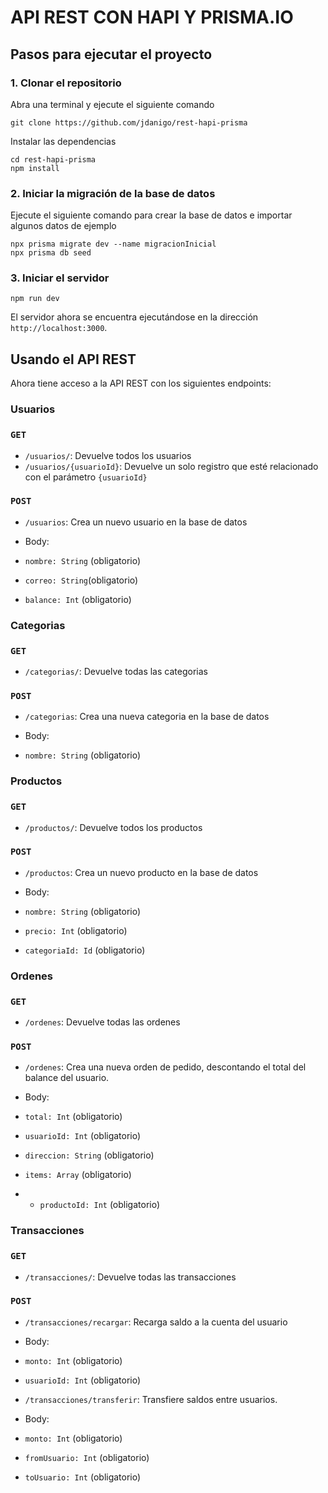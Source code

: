 # API REST CON HAPI Y PRISMA.IO
  

## Pasos para ejecutar el proyecto

  

### 1. Clonar el repositorio

  

Abra una terminal y ejecute el siguiente comando
```
git clone https://github.com/jdanigo/rest-hapi-prisma
```

  

Instalar las dependencias

```
cd rest-hapi-prisma
npm install
```
  

### 2. Iniciar la migración de la base de datos

  

Ejecute el siguiente comando para crear la base de datos e importar algunos datos de ejemplo  

```
npx prisma migrate dev --name migracionInicial
npx prisma db seed
```

### 3. Iniciar el servidor

  

```
npm run dev
```

  

El servidor ahora se encuentra ejecutándose en la dirección `http://localhost:3000`.

  

## Usando el API REST

  

Ahora tiene acceso a la API REST con los siguientes endpoints:

### Usuarios  

### `GET`
 

-  `/usuarios/`: Devuelve todos los usuarios 
-  `/usuarios/{usuarioId}`: Devuelve un solo registro que esté relacionado con el parámetro `{usuarioId}`

### `POST`
 

-  `/usuarios`: Crea un nuevo usuario en la base de datos

- Body:

-  `nombre: String` (obligatorio)

-  `correo: String`(obligatorio) 

-  `balance: Int` (obligatorio)

### Categorias  

### `GET`
 

-  `/categorias/`: Devuelve todas las categorias 

### `POST`
 

-  `/categorias`: Crea una nueva categoria en la base de datos

- Body:

-  `nombre: String` (obligatorio)

### Productos  

### `GET`
 

-  `/productos/`: Devuelve todos los productos 

### `POST`
 

-  `/productos`: Crea un nuevo producto en la base de datos

- Body:

-  `nombre: String` (obligatorio)
-  `precio: Int` (obligatorio)
-  `categoriaId: Id` (obligatorio)

### Ordenes  

### `GET`
 

-  `/ordenes`: Devuelve todas las ordenes 

### `POST`
 

-  `/ordenes`: Crea una nueva orden de pedido, descontando el total del balance del usuario.

- Body:

-  `total: Int` (obligatorio)
-  `usuarioId: Int` (obligatorio)
-  `direccion: String` (obligatorio)
-  `items: Array` (obligatorio)
- - `productoId: Int` (obligatorio)

### Transacciones  

### `GET`
 

-  `/transacciones/`: Devuelve todas las transacciones 

### `POST`
 

-  `/transacciones/recargar`: Recarga saldo a la cuenta del usuario

- Body:

-  `monto: Int` (obligatorio)
-  `usuarioId: Int` (obligatorio)



-  `/transacciones/transferir`: Transfiere saldos entre usuarios.

- Body:

-  `monto: Int` (obligatorio)
-  `fromUsuario: Int` (obligatorio)
-  `toUsuario: Int` (obligatorio)